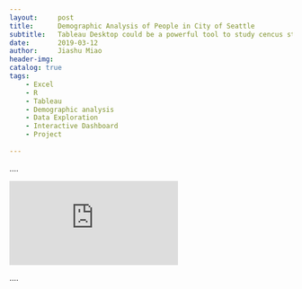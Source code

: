 ```yaml
---
layout:     post
title:      Demographic Analysis of People in City of Seattle
subtitle:   Tableau Desktop could be a powerful tool to study cencus statistically and display plots that demonstrate business insight and any other interesting findings.
date:       2019-03-12
author:     Jiashu Miao
header-img: 
catalog: true
tags:
    - Excel
    - R
    - Tableau
    - Demographic analysis
    - Data Exploration
    - Interactive Dashboard
    - Project 
    
---
```




.... <!-- post content -->

<div class="iframe_container">
  <iframe src="http://www.youtube.com/embed/E-ONNjFoOx0" frameborder="0" allowfullscreen="allowfullscreen"> </iframe>
</div>

.... <!-- post content -->
